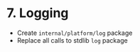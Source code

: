 # 7. Logging

- Create `internal/platform/log` package
- Replace all calls to stdlib `log` package

